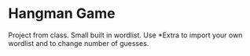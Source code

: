 # Hangman Game
Project from class. Small built in wordlist. Use *Extra to import your own wordlist and to change number of guesses.

